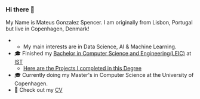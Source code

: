 ### Hi there 👋

My Name is Mateus Gonzalez Spencer. I am originally from Lisbon, Portugal but live in Copenhagen, Denmark!

- - My main interests are in Data Science, AI & Machine Learning.
- 🎓 Finished my [Bachelor in Computer Science and Engineering(LEIC)](https://tecnico.ulisboa.pt/en/education/courses/undergraduate-programmes/computer-science-and-engineering/) at [IST](https://tecnico.ulisboa.pt/en/)
    - [Here are the Projects I completed in this Degree](https://github.com/MateuSpencer/MateuSpencer/blob/main/IST.md)
- 🎓 Currently doing my Master's in Computer Science at the University of Copenhagen.
- 📜 Check out my [CV](https://mateuspencer.notion.site/CV-Mateus-Spencer-641d111237864c35bbf4140b156430ec?pvs=4)
